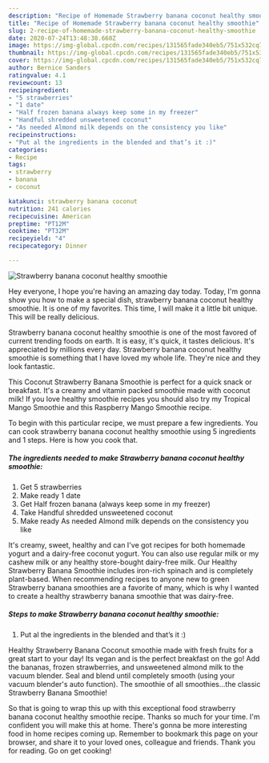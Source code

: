 ```yaml
---
description: "Recipe of Homemade Strawberry banana coconut healthy smoothie"
title: "Recipe of Homemade Strawberry banana coconut healthy smoothie"
slug: 2-recipe-of-homemade-strawberry-banana-coconut-healthy-smoothie
date: 2020-07-24T13:48:38.660Z
image: https://img-global.cpcdn.com/recipes/131565fade340eb5/751x532cq70/strawberry-banana-coconut-healthy-smoothie-recipe-main-photo.jpg
thumbnail: https://img-global.cpcdn.com/recipes/131565fade340eb5/751x532cq70/strawberry-banana-coconut-healthy-smoothie-recipe-main-photo.jpg
cover: https://img-global.cpcdn.com/recipes/131565fade340eb5/751x532cq70/strawberry-banana-coconut-healthy-smoothie-recipe-main-photo.jpg
author: Bernice Sanders
ratingvalue: 4.1
reviewcount: 13
recipeingredient:
- "5 strawberries"
- "1 date"
- "Half frozen banana always keep some in my freezer"
- "Handful shredded unsweetened coconut"
- "As needed Almond milk depends on the consistency you like"
recipeinstructions:
- "Put al the ingredients in the blended and that’s it :)"
categories:
- Recipe
tags:
- strawberry
- banana
- coconut

katakunci: strawberry banana coconut 
nutrition: 241 calories
recipecuisine: American
preptime: "PT12M"
cooktime: "PT32M"
recipeyield: "4"
recipecategory: Dinner

---
```



![Strawberry banana coconut healthy smoothie](https://img-global.cpcdn.com/recipes/131565fade340eb5/751x532cq70/strawberry-banana-coconut-healthy-smoothie-recipe-main-photo.jpg)

Hey everyone, I hope you're having an amazing day today. Today, I'm gonna show you how to make a special dish, strawberry banana coconut healthy smoothie. It is one of my favorites. This time, I will make it a little bit unique. This will be really delicious.

Strawberry banana coconut healthy smoothie is one of the most favored of current trending foods on earth. It is easy, it's quick, it tastes delicious. It's appreciated by millions every day. Strawberry banana coconut healthy smoothie is something that I have loved my whole life. They're nice and they look fantastic.

This Coconut Strawberry Banana Smoothie is perfect for a quick snack or breakfast. It&#39;s a creamy and vitamin packed smoothie made with coconut milk! If you love healthy smoothie recipes you should also try my Tropical Mango Smoothie and this Raspberry Mango Smoothie recipe.


To begin with this particular recipe, we must prepare a few ingredients. You can cook strawberry banana coconut healthy smoothie using 5 ingredients and 1 steps. Here is how you cook that.

##### The ingredients needed to make Strawberry banana coconut healthy smoothie:

1. Get 5 strawberries
1. Make ready 1 date
1. Get Half frozen banana (always keep some in my freezer)
1. Take Handful shredded unsweetened coconut
1. Make ready As needed Almond milk depends on the consistency you like


It&#39;s creamy, sweet, healthy and can I&#39;ve got recipes for both homemade yogurt and a dairy-free coconut yogurt. You can also use regular milk or my cashew milk or any healthy store-bought dairy-free milk. Our Healthy Strawberry Banana Smoothie includes iron-rich spinach and is completely plant-based. When recommending recipes to anyone new to green Strawberry banana smoothies are a favorite of many, which is why I wanted to create a healthy strawberry banana smoothie that was dairy-free. 

##### Steps to make Strawberry banana coconut healthy smoothie:

1. Put al the ingredients in the blended and that’s it :)


Healthy Strawberry Banana Coconut smoothie made with fresh fruits for a great start to your day! Its vegan and is the perfect breakfast on the go! Add the bananas, frozen strawberries, and unsweetened almond milk to the vacuum blender. Seal and blend until completely smooth (using your vacuum blender&#39;s auto function). The smoothie of all smoothies…the classic Strawberry Banana Smoothie! 

So that is going to wrap this up with this exceptional food strawberry banana coconut healthy smoothie recipe. Thanks so much for your time. I'm confident you will make this at home. There's gonna be more interesting food in home recipes coming up. Remember to bookmark this page on your browser, and share it to your loved ones, colleague and friends. Thank you for reading. Go on get cooking!
